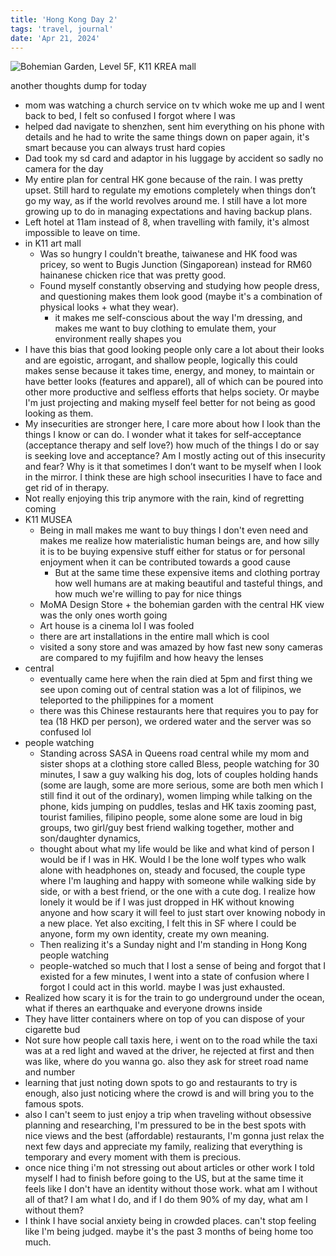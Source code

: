 ```yaml
---
title: 'Hong Kong Day 2'
tags: 'travel, journal'
date: 'Apr 21, 2024'
---
```


![Bohemian Garden, Level 5F, K11 KREA mall](/images/hk.jpeg)

another thoughts dump for today

- mom was watching a church service on tv which woke me up and I went back to bed, I felt so confused I forgot where I was
- helped dad navigate to shenzhen, sent him everything on his phone with details and he had to write the same things down on paper again, it's smart because you can always trust hard copies
- Dad took my sd card and adaptor in his luggage by accident so sadly no camera for the day
- My entire plan for central HK gone because of the rain. I was pretty upset. Still hard to regulate my emotions completely when things don’t go my way, as if the world revolves around me. I still have a lot more growing up to do in managing expectations and having backup plans.
- Left hotel at 11am instead of 8, when travelling with family, it's almost impossible to leave on time.
- in K11 art mall
  - Was so hungry I couldn't breathe, taiwanese and HK food was pricey, so went to Bugis Junction (Singaporean) instead for RM60 hainanese chicken rice that was pretty good.
  - Found myself constantly observing and studying how people dress, and questioning makes them look good (maybe it's a combination of physical looks + what they wear).
    - it makes me self-conscious about the way I'm dressing, and makes me want to buy clothing to emulate them, your environment really shapes you
- I have this bias that good looking people only care a lot about their looks and are egoistic, arrogant, and shallow people, logically this could makes sense because it takes time, energy, and money, to maintain or have better looks (features and apparel), all of which can be poured into other more productive and selfless efforts that helps society. Or maybe I'm just projecting and making myself feel better for not being as good looking as them.
- My insecurities are stronger here, I care more about how I look than the things I know or can do. I wonder what it takes for self-acceptance (acceptance therapy and self love?) how much of the things I do or say is seeking love and acceptance? Am I mostly acting out of this insecurity and fear? Why is it that sometimes I don’t want to be myself when I look in the mirror. I think these are high school insecurities I have to face and get rid of in therapy.
- Not really enjoying this trip anymore with the rain, kind of regretting coming
- K11 MUSEA
  - Being in mall makes me want to buy things I don't even need and makes me realize how materialistic human beings are, and how silly it is to be buying expensive stuff either for status or for personal enjoyment when it can be contributed towards a good cause
    - But at the same time these expensive items and clothing portray how well humans are at making beautiful and tasteful things, and how much we're willing to pay for nice things
  - MoMA Design Store + the bohemian garden with the central HK view was the only ones worth going
  - Art house is a cinema lol I was fooled
  - there are art installations in the entire mall which is cool
  - visited a sony store and was amazed by how fast new sony cameras are compared to my fujifilm and how heavy the lenses
- central
  - eventually came here when the rain died at 5pm and first thing we see upon coming out of central station was a lot of filipinos, we teleported to the philippines for a moment
  - there was this Chinese restaurants here that requires you to pay for tea (18 HKD per person), we ordered water and the server was so confused lol
- people watching
  - Standing across SASA in Queens road central while my mom and sister shops at a clothing store called Bless, people watching for 30 minutes, I saw a guy walking his dog, lots of couples holding hands (some are laugh, some are more serious, some are both men which I still find it out of the ordinary), women limping while talking on the phone, kids jumping on puddles, teslas and HK taxis zooming past, tourist families, filipino people, some alone some are loud in big groups, two girl/guy best friend walking together, mother and son/daughter dynamics,
  - thought about what my life would be like and what kind of person I would be if I was in HK. Would I be the lone wolf types who walk alone with headphones on, steady and focused, the couple type where I'm laughing and happy with someone while walking side by side, or with a best friend, or the one with a cute dog. I realize how lonely it would be if I was just dropped in HK without knowing anyone and how scary it will feel to just start over knowing nobody in a new place. Yet also exciting, I felt this in SF where I could be anyone, form my own identity, create my own meaning.
  - Then realizing it's a Sunday night and I'm standing in Hong Kong people watching
  - people-watched so much that I lost a sense of being and forgot that I existed for a few minutes, I went into a state of confusion where I forgot I could act in this world. maybe I was just exhausted.
- Realized how scary it is for the train to go underground under the ocean, what if theres an earthquake and everyone drowns inside
- They have litter containers where on top of you can dispose of your cigarette bud
- Not sure how people call taxis here, i went on to the road while the taxi was at a red light and waved at the driver, he rejected at first and then was like, where do you wanna go. also they ask for street road name and number
- learning that just noting down spots to go and restaurants to try is enough, also just noticing where the crowd is and will bring you to the famous spots.
- also I can't seem to just enjoy a trip when traveling without obsessive planning and researching, I'm pressured to be in the best spots with nice views and the best (affordable) restaurants, I'm gonna just relax the next few days and appreciate my family, realizing that everything is temporary and every moment with them is precious.
- once nice thing i'm not stressing out about articles or other work I told myself I had to finish before going to the US, but at the same time it feels like I don't have an identity without those work. what am I without all of that? I am what I do, and if I do them 90% of my day, what am I without them?
- I think I have social anxiety being in crowded places. can't stop feeling like I'm being judged. maybe it's the past 3 months of being home too much.
